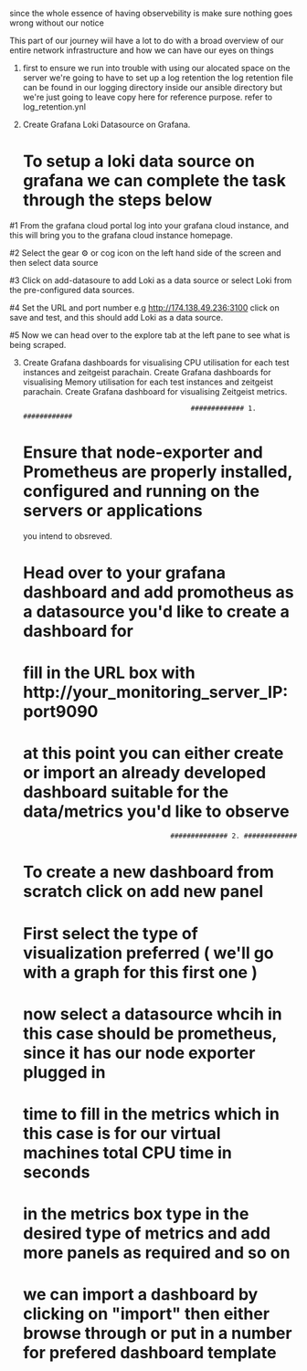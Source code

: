 since the whole essence of having observebility is make sure nothing goes wrong without our notice 

This part of our journey wiil have a lot to do with a broad overview of our entire network infrastructure 
and how we can have our eyes on things

1. first to ensure we run into trouble with using our alocated space on the server we're going to have to set up a log retention
   the log retention file can be found in our logging directory inside our ansible directory but we're just going to leave copy here 
   for reference purpose. refer to log_retention.ynl 

2. Create Grafana Loki Datasource on Grafana.
   
   # To setup a loki data source on grafana we can complete the task through the steps below 
	
	
  #1 From the grafana cloud portal log into your grafana cloud instance, and this will bring you to the grafana cloud instance homepage. 
	
  #2 Select the gear ⚙️  or cog icon on the left hand side of the screen and then select data source
	
  #3 Click on add-datasoure to add Loki as a data source or select Loki from the pre-configured data sources.
	
  #4 Set the URL and port number e.g http://174.138.49.236:3100 click on save and test, and this should add Loki as a data source.
	
  #5 Now we can head over to the explore tab at the left pane to see what is being scraped.

 
3. Create Grafana dashboards for visualising CPU utilisation for each test instances and zeitgeist parachain. 
   Create Grafana dashboards for visualising Memory utilisation for each test instances and zeitgeist parachain.
   Create Grafana dashboard for visualising Zeitgeist metrics.


                                                ############# 1. ############
                                                            
	# Ensure that node-exporter and Prometheus are properly installed, configured and running on the servers or applications 
	  you intend to obsreved.  
	
	# Head over to your grafana dashboard and add promotheus as a datasource you'd like to create a dashboard for 
	
	# fill in the URL box with http://your_monitoring_server_IP:port9090
	
	# at this point you can either create or import an already developed dashboard suitable for the data/metrics you'd like to observe
	
	                                       ############## 2. #############
	
	# To create a new dashboard from scratch click on add new panel
	
	# First select the type of visualization preferred ( we'll go with a graph for this first one ) 
	
	# now select a datasource whcih in this case should be prometheus, since it has our node exporter plugged in
	
	# time to fill in the metrics which in this case is for our virtual machines total CPU time in seconds 
	
	# in the metrics box type in the desired type of metrics and add more panels as required and so on
	
	                                 
	 
	# we can import a dashboard by clicking on "import" then either browse through or put in a number for prefered dashboard template 
